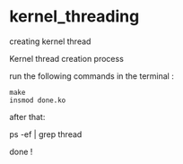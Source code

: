 # kernel_threading
creating kernel thread 


Kernel thread creation process 

run the following commands in the terminal : 

```
make 
insmod done.ko
```


after that:

ps -ef | grep thread

done ! 




